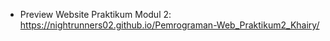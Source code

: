 - Preview Website Praktikum Modul 2: https://nightrunners02.github.io/Pemrograman-Web_Praktikum2_Khairy/
